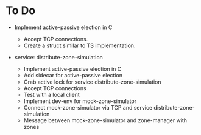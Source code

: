 # To Do

* Implement active-passive election in C
    * Accept TCP connections.
    * Create a struct similar to TS implementation.




* service: distribute-zone-simulation
    * Implement active-passive election in C
    * Add sidecar for active-passive election
    * Grab active lock for service distribute-zone-simulation
    * Accept TCP connections
    * Test with a local client
    * Implement dev-env for mock-zone-simulator
    * Connect mock-zone-simulator via TCP and service distribute-zone-simulation
    * Message between mock-zone-simulator and zone-manager with zones
